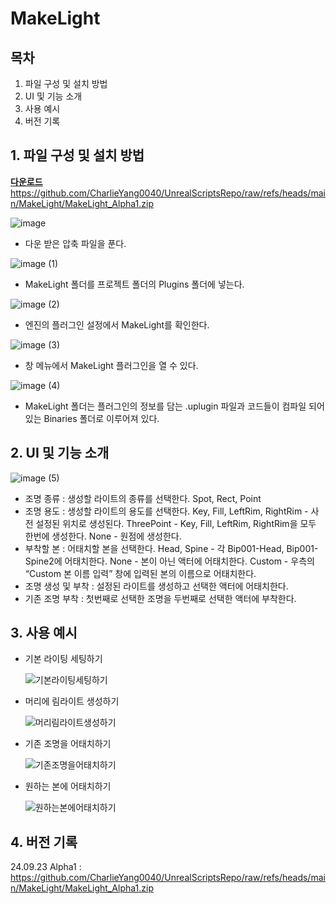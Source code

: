 # MakeLight

## 목차

1. 파일 구성 및 설치 방법
2. UI 및 기능 소개
3. 사용 예시
4. 버전 기록

## 1. 파일 구성 및 설치 방법

[**다운로드**](https://github.com/CharlieYang0040/UnrealScriptsRepo/raw/refs/heads/main/MakeLight/MakeLight_Alpha1.zip) https://github.com/CharlieYang0040/UnrealScriptsRepo/raw/refs/heads/main/MakeLight/MakeLight_Alpha1.zip


![image](https://github.com/user-attachments/assets/71671381-30d7-43f2-aade-078e6f9f4a10)


- 다운 받은 압축 파일을 푼다.

![image (1)](https://github.com/user-attachments/assets/1be89720-79ad-4b12-8415-e82e930cfcef)


- MakeLight 폴더를 프로젝트 폴더의 Plugins 폴더에 넣는다.

![image (2)](https://github.com/user-attachments/assets/83346c82-c058-4d16-b81d-a5530b181120)


- 엔진의 플러그인 설정에서 MakeLight를 확인한다.

![image (3)](https://github.com/user-attachments/assets/3810c66b-b14e-4f46-880b-4c77fd13a274)


- 창 메뉴에서 MakeLight 플러그인을 열 수 있다.

![image (4)](https://github.com/user-attachments/assets/cef5c940-fba8-40ad-94ac-e5179265363e)


- MakeLight 폴더는 플러그인의 정보를 담는 .uplugin 파일과 코드들이 컴파일 되어있는 Binaries 폴더로 이루어져 있다.

## 2. UI 및 기능 소개

![image (5)](https://github.com/user-attachments/assets/66d1a93a-8dd9-4614-9f40-c734d2bbba32)


- 조명 종류 : 생성할 라이트의 종류를 선택한다. Spot, Rect, Point
- 조명 용도 : 생성할 라이트의 용도를 선택한다. 
Key, Fill, LeftRim, RightRim - 사전 설정된 위치로 생성된다.
ThreePoint - Key, Fill, LeftRim, RightRim을 모두 한번에 생성한다.
None - 원점에 생성한다.
- 부착할 본 : 어태치할 본을 선택한다.
Head, Spine - 각 Bip001-Head, Bip001-Spine2에 어태치한다.
None - 본이 아닌 액터에 어태치한다.
Custom - 우측의 “Custom 본 이름 입력” 창에 입력된 본의 이름으로 어태치한다.
- 조명 생성 및 부착 : 설정된 라이트를 생성하고 선택한 액터에 어태치한다.
- 기존 조명 부착 : 첫번째로 선택한 조명을 두번째로 선택한 액터에 부착한다.

## 3. 사용 예시

- 기본 라이팅 세팅하기
    
   ![기본라이팅세팅하기](https://github.com/user-attachments/assets/04196436-afba-4f0b-a5cb-09e2616e94d8)


- 머리에 림라이트 생성하기
    
   ![머리림라이트생성하기](https://github.com/user-attachments/assets/fa4a8587-4174-4fa0-a9a6-c7e4ffd3660e)
    

- 기존 조명을 어태치하기
    
   ![기존조명을어태치하기](https://github.com/user-attachments/assets/fd6aead0-6acd-470c-b4b3-05d75d312534)
    

- 원하는 본에 어태치하기
    
   ![원하는본에어태치하기](https://github.com/user-attachments/assets/4058dc40-2f87-48ea-ba1f-bb0af772ccbb)
    

## 4. 버전 기록

24.09.23 Alpha1 : https://github.com/CharlieYang0040/UnrealScriptsRepo/raw/refs/heads/main/MakeLight/MakeLight_Alpha1.zip
